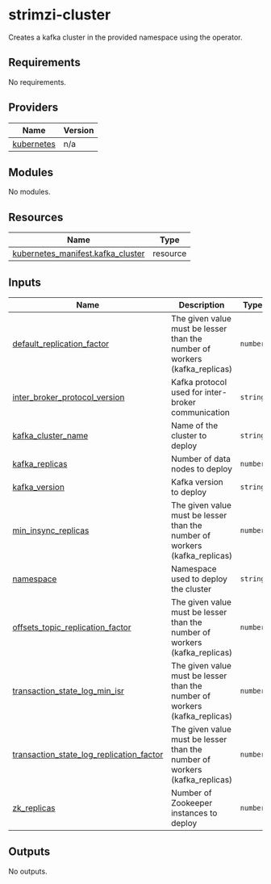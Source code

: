 # strimzi-cluster

Creates a kafka cluster in the provided namespace using the operator.

## Requirements

No requirements.

## Providers

| Name | Version |
|------|---------|
| <a name="provider_kubernetes"></a> [kubernetes](#provider\_kubernetes) | n/a |

## Modules

No modules.

## Resources

| Name | Type |
|------|------|
| [kubernetes_manifest.kafka_cluster](https://registry.terraform.io/providers/hashicorp/kubernetes/latest/docs/resources/manifest) | resource |

## Inputs

| Name | Description | Type | Default | Required |
|------|-------------|------|---------|:--------:|
| <a name="input_default_replication_factor"></a> [default\_replication\_factor](#input\_default\_replication\_factor) | The given value must be lesser than the number of workers (kafka\_replicas) | `number` | `1` | no |
| <a name="input_inter_broker_protocol_version"></a> [inter\_broker\_protocol\_version](#input\_inter\_broker\_protocol\_version) | Kafka protocol used for inter-broker communication | `string` | `"3.2"` | no |
| <a name="input_kafka_cluster_name"></a> [kafka\_cluster\_name](#input\_kafka\_cluster\_name) | Name of the cluster to deploy | `string` | n/a | yes |
| <a name="input_kafka_replicas"></a> [kafka\_replicas](#input\_kafka\_replicas) | Number of data nodes to deploy | `number` | `1` | no |
| <a name="input_kafka_version"></a> [kafka\_version](#input\_kafka\_version) | Kafka version to deploy | `string` | `"3.2.3"` | no |
| <a name="input_min_insync_replicas"></a> [min\_insync\_replicas](#input\_min\_insync\_replicas) | The given value must be lesser than the number of workers (kafka\_replicas) | `number` | `1` | no |
| <a name="input_namespace"></a> [namespace](#input\_namespace) | Namespace used to deploy the cluster | `string` | n/a | yes |
| <a name="input_offsets_topic_replication_factor"></a> [offsets\_topic\_replication\_factor](#input\_offsets\_topic\_replication\_factor) | The given value must be lesser than the number of workers (kafka\_replicas) | `number` | `1` | no |
| <a name="input_transaction_state_log_min_isr"></a> [transaction\_state\_log\_min\_isr](#input\_transaction\_state\_log\_min\_isr) | The given value must be lesser than the number of workers (kafka\_replicas) | `number` | `1` | no |
| <a name="input_transaction_state_log_replication_factor"></a> [transaction\_state\_log\_replication\_factor](#input\_transaction\_state\_log\_replication\_factor) | The given value must be lesser than the number of workers (kafka\_replicas) | `number` | `1` | no |
| <a name="input_zk_replicas"></a> [zk\_replicas](#input\_zk\_replicas) | Number of Zookeeper instances to deploy | `number` | `1` | no |

## Outputs

No outputs.
